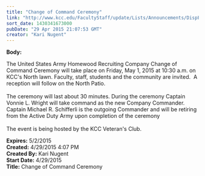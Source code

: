 ```yaml
---
title: "Change of Command Ceremony"
link: "http://www.kcc.edu/FacultyStaff/update/Lists/Announcements/DispForm.aspx?ID=1909"
sort_date: 1430341673000
pubDate: "29 Apr 2015 21:07:53 GMT"
creator: "Kari Nugent"
---
```


<div><b>Body:</b> <div class="ExternalClassB73D424AC56D47819FFC78176B87A935"><p>​The United States Army Homewood Recruiting Company Change of Command Ceremony will take place on Friday, May 1, 2015 at 10:30 a.m. on KCC's North lawn. Faculty, staff, students and the community are invited.  A reception will follow on the North Patio. <br /><br />The ceremony will last about 30 minutes. During the ceremony Captain Vonnie L. Wright will take command as the new Company Commander. Captain Michael R. Schifferli is the outgoing Commander and will be retiring from the Active Duty Army upon completion of the ceremony<br /><br />The event is being hosted by the KCC Veteran's Club.<br /></p></div></div>
<div><b>Expires:</b> 5/2/2015</div>
<div><b>Created:</b> 4/29/2015 4:07 PM</div>
<div><b>Created By:</b> Kari Nugent</div>
<div><b>Start Date:</b> 4/29/2015</div>
<div><b>Title:</b> Change of Command Ceremony</div>
